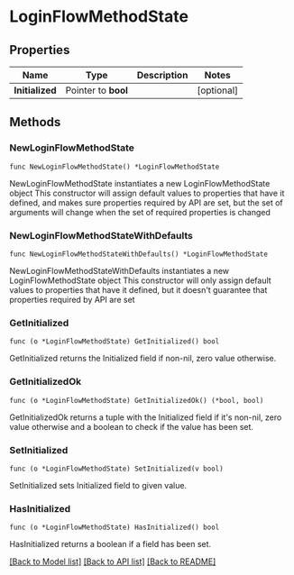 # LoginFlowMethodState

## Properties

Name | Type | Description | Notes
------------ | ------------- | ------------- | -------------
**Initialized** | Pointer to **bool** |  | [optional] 

## Methods

### NewLoginFlowMethodState

`func NewLoginFlowMethodState() *LoginFlowMethodState`

NewLoginFlowMethodState instantiates a new LoginFlowMethodState object
This constructor will assign default values to properties that have it defined,
and makes sure properties required by API are set, but the set of arguments
will change when the set of required properties is changed

### NewLoginFlowMethodStateWithDefaults

`func NewLoginFlowMethodStateWithDefaults() *LoginFlowMethodState`

NewLoginFlowMethodStateWithDefaults instantiates a new LoginFlowMethodState object
This constructor will only assign default values to properties that have it defined,
but it doesn't guarantee that properties required by API are set

### GetInitialized

`func (o *LoginFlowMethodState) GetInitialized() bool`

GetInitialized returns the Initialized field if non-nil, zero value otherwise.

### GetInitializedOk

`func (o *LoginFlowMethodState) GetInitializedOk() (*bool, bool)`

GetInitializedOk returns a tuple with the Initialized field if it's non-nil, zero value otherwise
and a boolean to check if the value has been set.

### SetInitialized

`func (o *LoginFlowMethodState) SetInitialized(v bool)`

SetInitialized sets Initialized field to given value.

### HasInitialized

`func (o *LoginFlowMethodState) HasInitialized() bool`

HasInitialized returns a boolean if a field has been set.


[[Back to Model list]](../README.md#documentation-for-models) [[Back to API list]](../README.md#documentation-for-api-endpoints) [[Back to README]](../README.md)


